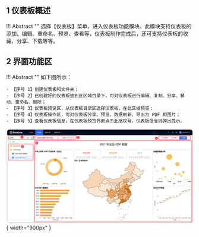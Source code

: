 ## 1 仪表板概述

!!! Abstract ""
	选择【仪表板】菜单，进入仪表板功能模块。此模块支持仪表板的添加、编辑、重命名、预览、查看等，仪表板制作完成后，还可支持仪表板的收藏、分享、下载等等。

## 2 界面功能区

!!! Abstract ""
	如下图所示：

	- 【序号 1】创建仪表板和文件夹；
	- 【序号 2】已创建好的仪表板放到此区域目录下，可对仪表板进行编辑、复制、分享、移动、重命名、删除；
	- 【序号 3】仪表板预览区，从仪表板目录区选择仪表板，在此区域预览；
	- 【序号 4】仪表板操作区，可对仪表板分享、预览、数据刷新、导出为 PDF 和图片；
	- 【序号 5】查看仪表板信息，在仪表板预览界面点击此感叹号，仪表板信息则弹出提示。


![2.0仪表板概览](../img/dashboard_generation/2.0仪表板概览.png){ width="900px" }
